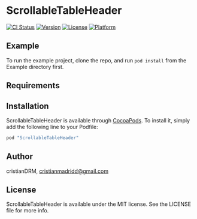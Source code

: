 # ScrollableTableHeader

[![CI Status](http://img.shields.io/travis/cristianDRM/ScrollableTableHeader.svg?style=flat)](https://travis-ci.org/cristianDRM/ScrollableTableHeader)
[![Version](https://img.shields.io/cocoapods/v/ScrollableTableHeader.svg?style=flat)](http://cocoapods.org/pods/ScrollableTableHeader)
[![License](https://img.shields.io/cocoapods/l/ScrollableTableHeader.svg?style=flat)](http://cocoapods.org/pods/ScrollableTableHeader)
[![Platform](https://img.shields.io/cocoapods/p/ScrollableTableHeader.svg?style=flat)](http://cocoapods.org/pods/ScrollableTableHeader)

## Example

To run the example project, clone the repo, and run `pod install` from the Example directory first.

## Requirements

## Installation

ScrollableTableHeader is available through [CocoaPods](http://cocoapods.org). To install
it, simply add the following line to your Podfile:

```ruby
pod "ScrollableTableHeader"
```

## Author

cristianDRM, cristianmadridd@gmail.com

## License

ScrollableTableHeader is available under the MIT license. See the LICENSE file for more info.
